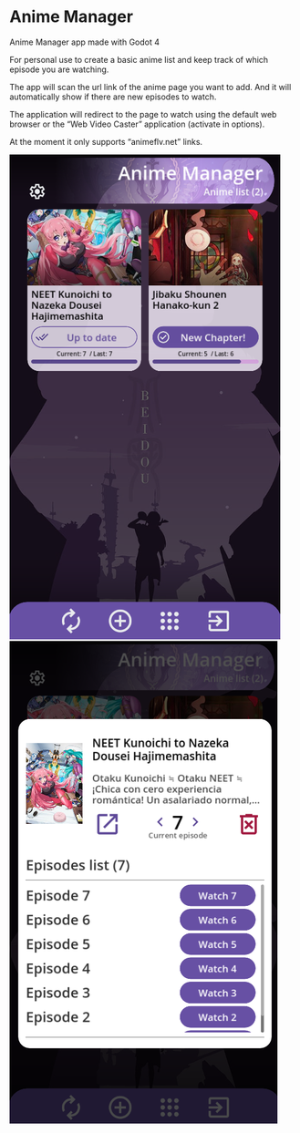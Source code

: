 # Anime Manager
Anime Manager app made with Godot 4

For personal use to create a basic anime list and keep track of which episode you are watching.

The app will scan the url link of the anime page you want to add. And it will automatically show if there are new episodes to watch.

The application will redirect to the page to watch using the default web browser or the “Web Video Caster” application (activate in options).

At the moment it only supports “animeflv.net” links.


![Screenshoot1](https://raw.githubusercontent.com/dannygaray60/anime-manager-godot4/refs/heads/main/repo_img/scrshoot1.png)
![Screenshoot1](https://raw.githubusercontent.com/dannygaray60/anime-manager-godot4/refs/heads/main/repo_img/scrshoot2.png)
